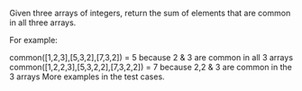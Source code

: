 Given three arrays of integers, return the sum of elements that are common in all three arrays.

For example:

common([1,2,3],[5,3,2],[7,3,2]) = 5 because 2 & 3 are common in all 3 arrays
common([1,2,2,3],[5,3,2,2],[7,3,2,2]) = 7 because 2,2 & 3 are common in the 3 arrays
More examples in the test cases.